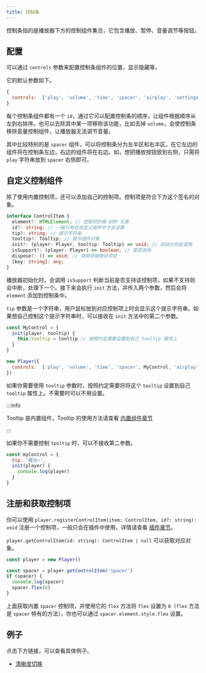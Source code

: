 ```yaml
---
title: 控制条
---
```


控制条指的是播放器下方的控制组件集合，它包含播放、暂停、音量调节等按钮。

## 配置

可以通过 `controls` 参数来配置控制条组件的位置，显示隐藏等。

它的默认参数如下。

```js
{
  controls:  ['play', 'volume', 'time', 'spacer', 'airplay', 'settings', 'web-fullscreen', 'fullscreen']
}
```

每个控制条组件都有一个 `id`，通过它可以配置控制条的顺序，让组件根据顺序从左到右排序。也可以去除其中某一项移除该功能，比如去掉 `volume`，会使控制条移除音量控制组件，让播放器无法调节音量。

其中比较特别的是 `spacer` 组件，可以将控制条分为左半区和右半区。在它左边的组件将在控制条左边，右边的组件将在右边。如，想把播放按钮放到右侧，只需将 `play` 字符串放到 `spacer` 右侧即可。

## 自定义控制组件

除了使用内置控制项，还可以添加自己的控制项。控制项是符合下方这个签名的对象。

```typescript
interface ControlItem {
  element?: HTMLElement; // 控制项的根 DOM 元素
  id?: string; // 一般只有在自定义插件中才会设置
  tip?: string; // 提示字符串
  tooltip?: Tooltip; // 提示组件对象
  init?: (player: Player, tooltip: Tooltip) => void; // 初始化时会调用
  isSupport?: (player: Player) => boolean; // 是否支持
  dispose?: () => void; // 调用将销毁该项目
  [key: string]: any;
}
```

播放器初始化时，会调用 `isSupport` 判断当前是否支持该控制项，如果不支持则会中断，处理下一个。接下来会执行 `init` 方法，并传入两个参数，然后会将 `element` 添加到控制条中。

`tip` 参数是一个字符串，用户鼠标放到对应控制项上时会显示这个提示字符串。如果想自己控制这个提示字符串时，可以接收在 `init` 方法中的第二个参数。

```js
const MyControl = {
  init(player, tooltip) {
    this.tooltip = tooltip // 按照约定需要设置到自己 tooltip 属性上
  }
}

new Player({
  controls:  ['play', 'volume', 'time', 'spacer', MyControl, 'airplay', 'settings', 'web-fullscreen', 'fullscreen']
})
```

如果你需要使用 `tooltip` 参数时，按照约定需要将将这个 `tooltip` 设置到自己 `tooltip` 属性上。不需要时可以不用设置。 

:::info

Tooltip 是内置组件，Tooltip 的使用方法请查看 [内置组件章节](ie11.md)

:::

如果你不需要控制 `tooltip` 时，可以不接收第二参数。

```js
const myControl = {
  tip: '提示~',
  init(player) {
    console.log(player)
  }
}
```

## 注册和获取控制项

你可以使用 `player.registerControlItem(item: ControlItem, id?: string): void` 注册一个控制项，一般只会在插件中使用，详情请查看 [插件章节](plugin.md)。

`player.getControlItem(id: string): ControlItem | null` 可以获取对应对象。

```js
const player = new Player()

const spacer = player.getControlItem('spacer')
if (spacer) {
  console.log(spacer)
  spacer.flex(0)
}
```

上面获取内置 `spacer` 控制项，并使用它的 `flex` 方法将 `flex` 设置为 `0`（`flex` 方法是 `spacer` 特有的方法）。你也可以通过 `spacer.element.style.flex` 设置。

## 例子

点击下方链接，可以查看具体例子。

- [清晰度切换](quantity-switch.md)
